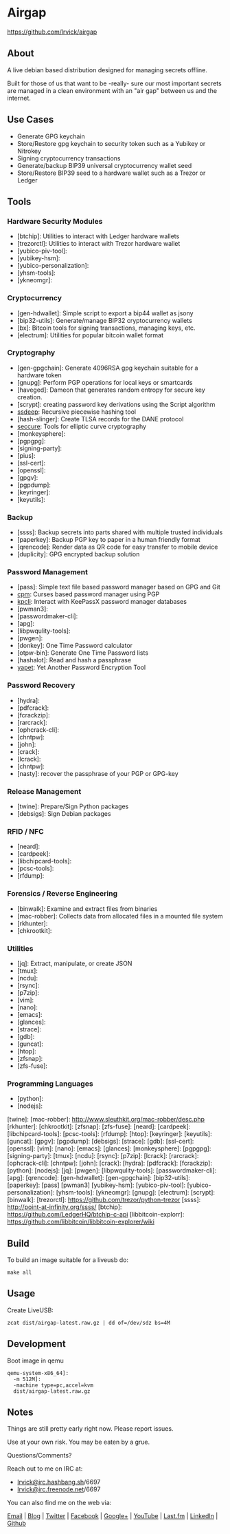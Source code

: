 # Airgap #

<https://github.com/lrvick/airgap>

## About ##

A live debian based distribution designed for managing secrets offline.

Built for those of us that want to be -really- sure our most important secrets
are managed in a clean environment with an "air gap" between us and the
internet.

## Use Cases ##
- Generate GPG keychain
- Store/Restore gpg keychain to security token such as a Yubikey or Nitrokey
- Signing cryptocurrency transactions
- Generate/backup BIP39 universal cryptocurrency wallet seed
- Store/Restore BIP39 seed to a hardware wallet such as a Trezor or Ledger

## Tools ##

### Hardware Security Modules
- [btchip]: Utilities to interact with Ledger hardware wallets
- [trezorctl]: Utilities to interact with Trezor hardware wallet
- [yubico-piv-tool]:
- [yubikey-hsm]:
- [yubico-personalization]:
- [yhsm-tools]:
- [ykneomgr]:

### Cryptocurrency
- [gen-hdwallet]: Simple script to export a bip44 wallet as jsony
- [bip32-utils]: Generate/manage BIP32 cryptocurrency wallets
- [bx]: Bitcoin tools for signing transactions, managing keys, etc.
- [electrum]: Utilities for popular bitcoin wallet format

### Cryptography
- [gen-gpgchain]: Generate 4096RSA gpg keychain suitable for a hardware token
- [gnupg]: Perform PGP operations for local keys or smartcards
- [haveged]: Dameon that generates random entropy for secure key creation.
- [scrypt]: creating password key derivations using the Script algorithm
- [ssdeep]: Recursive piecewise hashing tool
- [hash-slinger]: Create TLSA records for the DANE protocol
- [seccure]: Tools for elliptic curve cryptography
- [monkeysphere]:
- [pgpgpg]:
- [signing-party]:
- [pius]:
- [ssl-cert]:
- [openssl]:
- [gpgv]:
- [pgpdump]:
- [keyringer]:
- [keyutils]:

### Backup
- [ssss]: Backup secrets into parts shared with multiple trusted individuals
- [paperkey]: Backup PGP key to paper in a human friendly format
- [qrencode]: Render data as QR code for easy transfer to mobile device
- [duplicity]: GPG encrypted backup solution

### Password Management
- [pass]: Simple text file based password manager based on GPG and Git
- [cpm]: Curses based password manager using PGP
- [kpcli]: Interact with KeePassX password manager databases
- [pwman3]:
- [passwordmaker-cli]:
- [apg]:
- [libpwqulity-tools]:
- [pwgen]:
- [donkey]: One Time Password calculator
- [otpw-bin]: Generate One Time Password lists
- [hashalot]: Read and hash a passphrase
- [yapet]: Yet Another Password Encryption Tool

### Password Recovery
- [hydra]:
- [pdfcrack]:
- [fcrackzip]:
- [rarcrack]:
- [ophcrack-cli]:
- [chntpw]:
- [john]:
- [crack]:
- [lcrack]:
- [chntpw]:
- [nasty]: recover the passphrase of your PGP or GPG-key

### Release Management
- [twine]: Prepare/Sign Python packages
- [debsigs]: Sign Debian packages

### RFID / NFC
- [neard]:
- [cardpeek]:
- [libchipcard-tools]:
- [pcsc-tools]:
- [rfdump]:

### Forensics / Reverse Engineering
- [binwalk]: Examine and extract files from binaries
- [mac-robber]: Collects data from allocated files in a mounted file system
- [rkhunter]:
- [chkrootkit]:

### Utilities
- [jq]: Extract, manipulate, or create JSON
- [tmux]:
- [ncdu]:
- [rsync]:
- [p7zip]:
- [vim]:
- [nano]:
- [emacs]:
- [glances]:
- [strace]:
- [gdb]:
- [guncat]:
- [htop]:
- [zfsnap]:
- [zfs-fuse]:

### Programming Languages
- [python]:
- [nodejs]:

[yapet]:
[otpw-bin]:
[ssdeep]:
[hashalot]:
[kpcli]:
[donkey]:
[seccure]:
[pius]:
[cpm]:
[nasty]:
[twine]:
[mac-robber]: http://www.sleuthkit.org/mac-robber/desc.php
[rkhunter]:
[chkrootkit]:
[zfsnap]:
[zfs-fuse]:
[neard]:
[cardpeek]:
[libchipcard-tools]:
[pcsc-tools]:
[rfdump]:
[htop]:
[keyringer]:
[keyutils]:
[guncat]:
[gpgv]:
[pgpdump]:
[debsigs]:
[strace]:
[gdb]:
[ssl-cert]:
[openssl]:
[vim]:
[nano]:
[emacs]:
[glances]:
[monkeysphere]:
[pgpgpg]:
[signing-party]:
[tmux]:
[ncdu]:
[rsync]:
[p7zip]:
[lcrack]:
[rarcrack]:
[ophcrack-cli]:
[chntpw]:
[john]:
[crack]:
[hydra]:
[pdfcrack]:
[fcrackzip]:
[python]:
[nodejs]:
[jq]:
[pwgen]:
[libpwqulity-tools]:
[passwordmaker-cli]:
[apg]:
[qrencode]:
[gen-hdwallet]:
[gen-gpgchain]:
[bip32-utils]:
[paperkey]:
[pass]
[pwman3]
[yubikey-hsm]:
[yubico-piv-tool]:
[yubico-personalization]:
[yhsm-tools]:
[ykneomgr]:
[gnupg]:
[electrum]:
[scrypt]:
[binwalk]:
[trezorctl]: https://github.com/trezor/python-trezor
[ssss]: http://point-at-infinity.org/ssss/
[btchip]: https://github.com/LedgerHQ/btchip-c-api
[libbitcoin-explorr]: https://github.com/libbitcoin/libbitcoin-explorer/wiki

## Build ##

To build an image suitable for a liveusb do:

```
make all
```
## Usage ##

Create LiveUSB:
```
zcat dist/airgap-latest.raw.gz | dd of=/dev/sdz bs=4M
```

## Development ##

Boot image in qemu
```
qemu-system-x86_64]:
  -m 512M]:
  -machine type=pc,accel=kvm
  dist/airgap-latest.raw.gz
```

## Notes ##

  Things are still pretty early right now. Please report issues.

  Use at your own risk. You may be eaten by a grue.

  Questions/Comments?

  Reach out to me on IRC at:
  - lrvick@irc.hashbang.sh/6697
  - lrvick@irc.freenode.net/6697

  You can also find me on the web via:

  [Email](mailto://lance@lrvick.net) |
  [Blog](http://lrvick.net) |
  [Twitter](http://twitter.com/lrvick) |
  [Facebook](http://facebook.com/lrvick) |
  [Google+](http://plus.google.com/109278148620470841006) |
  [YouTube](http://youtube.com/lrvick) |
  [Last.fm](http://last.fm/user/lrvick) |
  [LinkedIn](http://linkedin.com/in/lrvick) |
  [Github](http://github.com/lrvick/)
